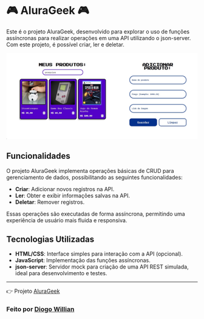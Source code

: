 # 🎮 AluraGeek 🎮

Este é o projeto AluraGeek, desenvolvido para explorar o uso de funções assíncronas para realizar operações em uma API utilizando o json-server. Com este projeto, é possível criar, ler e deletar.

![AluraGeek](imagens/README/AluraGeek.jpg)

## Funcionalidades
O projeto AluraGeek implementa operações básicas de CRUD para gerenciamento de dados, possibilitando as seguintes funcionalidades:

- **Criar**: Adicionar novos registros na API.
- **Ler**: Obter e exibir informações salvas na API.
- **Deletar**: Remover registros.

Essas operações são executadas de forma assíncrona, permitindo uma experiência de usuário mais fluida e responsiva.

## Tecnologias Utilizadas

- **HTML/CSS**: Interface simples para interação com a API (opcional).
- **JavaScript**: Implementação das funções assíncronas.
- **json-server**: Servidor mock para criação de uma API REST simulada, ideal para desenvolvimento e testes.

---
👉 Projeto [AluraGeek](https://github.com/DiogoWi/AluraGeek)
### Feito por [Diogo Willian](https://github.com/DiogoWi)
